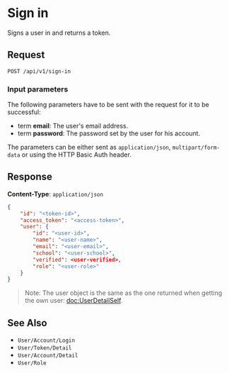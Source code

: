 # Sign in

Signs a user in and returns a token.

## Request

    POST /api/v1/sign-in

### Input parameters

The following parameters have to be sent with the request for it to be successful:
 
- term **email**: The user's email address.
- term **password**: The password set by the user for his account. 

The parameters can be either sent as `application/json`, `multipart/form-data` or using the HTTP Basic Auth header.

## Response

**Content-Type**: `application/json`

```json
{
    "id": "<token-id>",
    "access_token": "<access-token>",
    "user": {
        "id": "<user-id>",
        "name": "<user-name>",
        "email": "<user-email>",
        "school": "<user-school>",
        "verified": <user-verified>,
        "role": "<user-role>"
    }
}
```

> Note: The user object is the same as the one returned when getting the own user: <doc:UserDetailSelf>.

## See Also

* ``User/Account/Login``
* ``User/Token/Detail``
* ``User/Account/Detail``
* ``User/Role``
